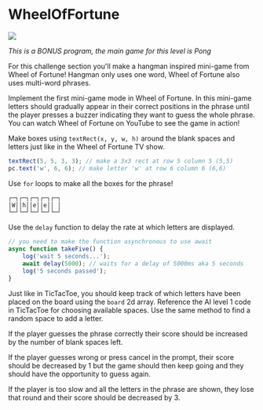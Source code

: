 # WheelOfFortune

![](https://elasticbeanstalk-us-east-2-651921832906.s3.us-east-2.amazonaws.com/QuintOS/bootScreen2.jpg)

_This is a BONUS program, the main game for this level is Pong_

For this challenge section you'll make a hangman inspired mini-game from Wheel of Fortune! Hangman only uses one word, Wheel of Fortune also uses multi-word phrases.

Implement the first mini-game mode in Wheel of Fortune. In this mini-game letters should gradually appear in their correct positions in the phrase until the player presses a buzzer indicating they want to guess the whole phrase. You can watch Wheel of Fortune on YouTube to see the game in action!

Make boxes using `textRect(x, y, w, h)` around the blank spaces and letters just like in the Wheel of Fortune TV show.

```js
textRect(5, 5, 3, 3); // make a 3x3 rect at row 5 column 5 (5,5)
pc.text('w', 6, 6); // make letter 'w' at row 6 column 6 (6,6)
```

Use `for` loops to make all the boxes for the phrase!

```txt
┌─┐┌─┐┌─┐┌─┐┌─┐
│W││h││e││e││ │
└─┘└─┘└─┘└─┘└─┘
```

Use the `delay` function to delay the rate at which letters are displayed.

```js
// you need to make the function asynchronous to use await
async function takeFive() {
	log('wait 5 seconds...');
	await delay(5000); // waits for a delay of 5000ms aka 5 seconds
	log('5 seconds passed');
}
```

Just like in TicTacToe, you should keep track of which letters have been placed on the board using the `board` 2d array. Reference the AI level 1 code in TicTacToe for choosing available spaces. Use the same method to find a random space to add a letter.

If the player guesses the phrase correctly their score should be increased by the number of blank spaces left.

If the player guesses wrong or press cancel in the prompt, their score should be decreased by 1 but the game should then keep going and they should have the opportunity to guess again.

If the player is too slow and all the letters in the phrase are shown, they lose that round and their score should be decreased by 3.
